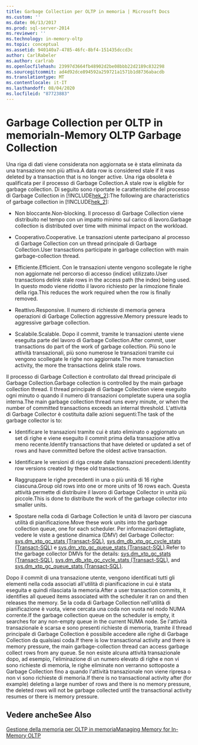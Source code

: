```yaml
---
title: Garbage Collection per OLTP in memoria | Microsoft Docs
ms.custom: ''
ms.date: 06/13/2017
ms.prod: sql-server-2014
ms.reviewer: ''
ms.technology: in-memory-oltp
ms.topic: conceptual
ms.assetid: 940140a7-4785-46fc-8bf4-151435dccd3c
author: CarlRabeler
ms.author: carlrab
ms.openlocfilehash: 23997d3664fb48902d2be08bbb22d2189c832298
ms.sourcegitcommit: ad4d92dce894592a259721a1571b1d8736abacdb
ms.translationtype: MT
ms.contentlocale: it-IT
ms.lasthandoff: 08/04/2020
ms.locfileid: "87723883"
---
```

# <a name="in-memory-oltp-garbage-collection"></a><span data-ttu-id="0f41a-102">Garbage Collection per OLTP in memoria</span><span class="sxs-lookup"><span data-stu-id="0f41a-102">In-Memory OLTP Garbage Collection</span></span>
  <span data-ttu-id="0f41a-103">Una riga di dati viene considerata non aggiornata se è stata eliminata da una transazione non più attiva.</span><span class="sxs-lookup"><span data-stu-id="0f41a-103">A data row is considered stale if it was deleted by a transaction that is no longer active.</span></span> <span data-ttu-id="0f41a-104">Una riga obsoleta è qualificata per il processo di Garbage Collection.</span><span class="sxs-lookup"><span data-stu-id="0f41a-104">A stale row is eligible for garbage collection.</span></span> <span data-ttu-id="0f41a-105">Di seguito sono riportate le caratteristiche del processo di Garbage Collection in [!INCLUDE[hek_2](../../includes/hek-2-md.md)]:</span><span class="sxs-lookup"><span data-stu-id="0f41a-105">The following are characteristics of garbage collection in [!INCLUDE[hek_2](../../includes/hek-2-md.md)]:</span></span>  
  
-   <span data-ttu-id="0f41a-106">Non bloccante.</span><span class="sxs-lookup"><span data-stu-id="0f41a-106">Non-blocking.</span></span> <span data-ttu-id="0f41a-107">Il processo di Garbage Collection viene distribuito nel tempo con un impatto minimo sul carico di lavoro.</span><span class="sxs-lookup"><span data-stu-id="0f41a-107">Garbage collection is distributed over time with minimal impact on the workload.</span></span>  
  
-   <span data-ttu-id="0f41a-108">Cooperativo.</span><span class="sxs-lookup"><span data-stu-id="0f41a-108">Cooperative.</span></span> <span data-ttu-id="0f41a-109">Le transazioni utente partecipano al processo di Garbage Collection con un thread principale di Garbage Collection.</span><span class="sxs-lookup"><span data-stu-id="0f41a-109">User transactions participate in garbage collection with main garbage-collection thread.</span></span>  
  
-   <span data-ttu-id="0f41a-110">Efficiente.</span><span class="sxs-lookup"><span data-stu-id="0f41a-110">Efficient.</span></span> <span data-ttu-id="0f41a-111">Con le transazioni utente vengono scollegate le righe non aggiornate nel percorso di accesso (indice) utilizzato.</span><span class="sxs-lookup"><span data-stu-id="0f41a-111">User transactions delink stale rows in the access path (the index) being used.</span></span> <span data-ttu-id="0f41a-112">In questo modo viene ridotto il lavoro richiesto per la rimozione finale della riga.</span><span class="sxs-lookup"><span data-stu-id="0f41a-112">This reduces the work required when the row is finally removed.</span></span>  
  
-   <span data-ttu-id="0f41a-113">Reattivo.</span><span class="sxs-lookup"><span data-stu-id="0f41a-113">Responsive.</span></span> <span data-ttu-id="0f41a-114">Il numero di richieste di memoria genera operazioni di Garbage Collection aggressive.</span><span class="sxs-lookup"><span data-stu-id="0f41a-114">Memory pressure leads to aggressive garbage collection.</span></span>  
  
-   <span data-ttu-id="0f41a-115">Scalabile.</span><span class="sxs-lookup"><span data-stu-id="0f41a-115">Scalable.</span></span> <span data-ttu-id="0f41a-116">Dopo il commit, tramite le transazioni utente viene eseguita parte del lavoro di Garbage Collection.</span><span class="sxs-lookup"><span data-stu-id="0f41a-116">After commit, user transactions do part of the work of garbage collection.</span></span> <span data-ttu-id="0f41a-117">Più sono le attività transazionali, più sono numerose le transazioni tramite cui vengono scollegate le righe non aggiornate.</span><span class="sxs-lookup"><span data-stu-id="0f41a-117">The more transaction activity, the more the transactions delink stale rows.</span></span>  
  
 <span data-ttu-id="0f41a-118">Il processo di Garbage Collection è controllato dal thread principale di Garbage Collection.</span><span class="sxs-lookup"><span data-stu-id="0f41a-118">Garbage collection is controlled by the main garbage collection thread.</span></span> <span data-ttu-id="0f41a-119">Il thread principale di Garbage Collection viene eseguito ogni minuto o quando il numero di transazioni completate supera una soglia interna.</span><span class="sxs-lookup"><span data-stu-id="0f41a-119">The main garbage collection thread runs every minute, or when the number of committed transactions exceeds an internal threshold.</span></span> <span data-ttu-id="0f41a-120">L'attività di Garbage Collector è costituita dalle azioni seguenti:</span><span class="sxs-lookup"><span data-stu-id="0f41a-120">The task of the garbage collector is to:</span></span>  
  
-   <span data-ttu-id="0f41a-121">Identificare le transazioni tramite cui è stato eliminato o aggiornato un set di righe e viene eseguito il commit prima della transazione attiva meno recente.</span><span class="sxs-lookup"><span data-stu-id="0f41a-121">Identify transactions that have deleted or updated a set of rows and have committed before the oldest active transaction.</span></span>  
  
-   <span data-ttu-id="0f41a-122">Identificare le versioni di riga create dalle transazioni precedenti.</span><span class="sxs-lookup"><span data-stu-id="0f41a-122">Identity row versions created by these old transactions.</span></span>  
  
-   <span data-ttu-id="0f41a-123">Raggruppare le righe precedenti in una o più unità di 16 righe ciascuna.</span><span class="sxs-lookup"><span data-stu-id="0f41a-123">Group old rows into one or more units of 16 rows each.</span></span> <span data-ttu-id="0f41a-124">Questa attività permette di distribuire il lavoro di Garbage Collector in unità più piccole.</span><span class="sxs-lookup"><span data-stu-id="0f41a-124">This is done to distribute the work of the garbage collector into smaller units.</span></span>  
  
-   <span data-ttu-id="0f41a-125">Spostare nella coda di Garbage Collection le unità di lavoro per ciascuna utilità di pianificazione.</span><span class="sxs-lookup"><span data-stu-id="0f41a-125">Move these work units into the garbage collection queue, one for each scheduler.</span></span> <span data-ttu-id="0f41a-126">Per informazioni dettagliate, vedere le viste a gestione dinamica (DMV) del Garbage Collector: [sys.dm_xtp_gc_stats &#40;Transact-SQL&#41;](/sql/relational-databases/system-dynamic-management-views/sys-dm-xtp-gc-stats-transact-sql), [sys.dm_db_xtp_gc_cycle_stats &#40;Transact-SQL&#41;](/sql/relational-databases/system-dynamic-management-views/sys-dm-db-xtp-gc-cycle-stats-transact-sql) e [sys.dm_xtp_gc_queue_stats &#40;Transact-SQL&#41;](/sql/relational-databases/system-dynamic-management-views/sys-dm-xtp-gc-queue-stats-transact-sql).</span><span class="sxs-lookup"><span data-stu-id="0f41a-126">Refer to the garbage collector DMVs for the details: [sys.dm_xtp_gc_stats &#40;Transact-SQL&#41;](/sql/relational-databases/system-dynamic-management-views/sys-dm-xtp-gc-stats-transact-sql), [sys.dm_db_xtp_gc_cycle_stats &#40;Transact-SQL&#41;](/sql/relational-databases/system-dynamic-management-views/sys-dm-db-xtp-gc-cycle-stats-transact-sql), and [sys.dm_xtp_gc_queue_stats &#40;Transact-SQL&#41;](/sql/relational-databases/system-dynamic-management-views/sys-dm-xtp-gc-queue-stats-transact-sql).</span></span>  
  
 <span data-ttu-id="0f41a-127">Dopo il commit di una transazione utente, vengono identificati tutti gli elementi nella coda associati all'utilità di pianificazione in cui è stata eseguita e quindi rilasciata la memoria.</span><span class="sxs-lookup"><span data-stu-id="0f41a-127">After a user transaction commits, it identifies all queued items associated with the scheduler it ran on and then releases the memory.</span></span> <span data-ttu-id="0f41a-128">Se la coda di Garbage Collection nell'utilità di pianificazione è vuota, viene cercata una coda non vuota nel nodo NUMA corrente.</span><span class="sxs-lookup"><span data-stu-id="0f41a-128">If the garbage collection queue on the scheduler is empty, it searches for any non-empty queue in the current NUMA node.</span></span> <span data-ttu-id="0f41a-129">Se l'attività transazionale è scarsa e sono presenti richieste di memoria, tramite il thread principale di Garbage Collection è possibile accedere alle righe di Garbage Collection da qualsiasi coda.</span><span class="sxs-lookup"><span data-stu-id="0f41a-129">If there is low transactional activity and there is memory pressure, the main garbage-collection thread can access garbage collect rows from any queue.</span></span> <span data-ttu-id="0f41a-130">Se non esiste alcuna attività transazionale dopo, ad esempio, l'eliminazione di un numero elevato di righe e non vi sono richieste di memoria, le righe eliminate non verranno sottoposte a Garbage Collection fino a quando l'attività transazionale non viene ripresa o non vi sono richieste di memoria.</span><span class="sxs-lookup"><span data-stu-id="0f41a-130">If there is no transactional activity after (for example) deleting a large number of rows and there is no memory pressure, the deleted rows will not be garbage collected until the transactional activity resumes or there is memory pressure.</span></span>  
  
## <a name="see-also"></a><span data-ttu-id="0f41a-131">Vedere anche</span><span class="sxs-lookup"><span data-stu-id="0f41a-131">See Also</span></span>  
 [<span data-ttu-id="0f41a-132">Gestione della memoria per OLTP in memoria</span><span class="sxs-lookup"><span data-stu-id="0f41a-132">Managing Memory for In-Memory OLTP</span></span>](../../database-engine/managing-memory-for-in-memory-oltp.md)  
  
  
